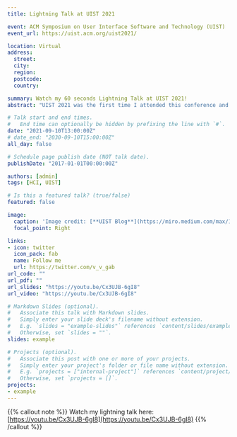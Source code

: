```yaml
---
title: Lightning Talk at UIST 2021

event: ACM Symposium on User Interface Software and Technology (UIST)
event_url: https://uist.acm.org/uist2021/

location: Virtual
address:
  street: 
  city: 
  region: 
  postcode: 
  country: 

summary: Watch my 60 seconds Lightning Talk at UIST 2021!
abstract: "UIST 2021 was the first time I attended this conference and my first time as a Student Volunteer! 🤩✨ I really enjoy the conference days and see really cool projects that inspire me. My [lightning talk](https://uist.acm.org/uist2021/lightningtalks.html#top) was presented in different paper sessions."

# Talk start and end times.
#   End time can optionally be hidden by prefixing the line with `#`.
date: "2021-09-10T13:00:00Z"
# date_end: "2030-09-10T15:00:00Z"
all_day: false

# Schedule page publish date (NOT talk date).
publishDate: "2017-01-01T00:00:00Z"

authors: [admin]
tags: [HCI, UIST]

# Is this a featured talk? (true/false)
featured: false

image:
  caption: 'Image credit: [**UIST Blog**](https://miro.medium.com/max/1400/1*ow_glGWRQdUIl_jLN-zEGA.jpeg)'
  focal_point: Right

links:
- icon: twitter
  icon_pack: fab
  name: Follow me
  url: https://twitter.com/v_v_gab
url_code: ""
url_pdf: ""
url_slides: "https://youtu.be/Cx3UJB-6gI8"
url_video: "https://youtu.be/Cx3UJB-6gI8"

# Markdown Slides (optional).
#   Associate this talk with Markdown slides.
#   Simply enter your slide deck's filename without extension.
#   E.g. `slides = "example-slides"` references `content/slides/example-slides.md`.
#   Otherwise, set `slides = ""`.
slides: example

# Projects (optional).
#   Associate this post with one or more of your projects.
#   Simply enter your project's folder or file name without extension.
#   E.g. `projects = ["internal-project"]` references `content/project/deep-learning/index.md`.
#   Otherwise, set `projects = []`.
projects:
- example
---
```


{{% callout note %}}
Watch my lightning talk here: [https://youtu.be/Cx3UJB-6gI8](https://youtu.be/Cx3UJB-6gI8)
{{% /callout %}}

<!-- # Slides can be added in a few ways:

- **Create** slides using Wowchemy's [*Slides*](https://wowchemy.com/docs/managing-content/#create-slides) feature and link using `slides` parameter in the front matter of the # talk file
- **Upload** an existing slide deck to `static/` and link using `url_slides` parameter in the front matter of the talk file
- **Embed** your slides (e.g. Google Slides) or presentation video on this page using [shortcodes](https://wowchemy.com/docs/writing-markdown-latex/).

Further event details, including [page elements](https://wowchemy.com/docs/writing-markdown-latex/) such as image galleries, can be added to the body of this page.
 -->
